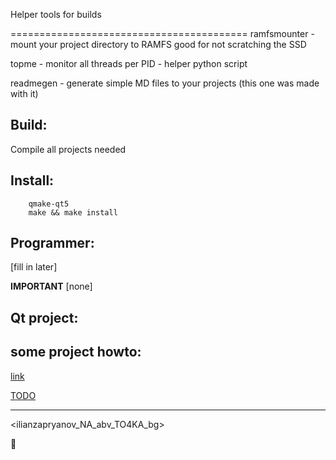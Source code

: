 Helper tools for builds

=========================================
ramfsmounter - mount your project directory to RAMFS good for not scratching the SSD

topme - monitor all threads per PID - helper python script

readmegen - generate simple MD files to your projects (this one was made with it)


## Build:
Compile all projects needed

## Install:

```
    qmake-qt5
    make && make install
```

## Programmer:
[fill in later]

**IMPORTANT**
[none]


## Qt project:


## some project  howto:
[link](link.md)

[TODO](TODO.md)

***
<ilianzapryanov_NA_abv_TO4KA_bg>





